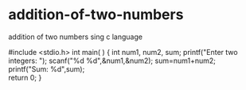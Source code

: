 # addition-of-two-numbers
addition of two numbers sing c language

#include <stdio.h>
int main( )
{
    int num1, num2, sum;
    printf("Enter two integers: ");
    scanf("%d %d",&num1,&num2); 
    sum=num1+num2;      
    printf("Sum: %d",sum);  
    return 0;
}
